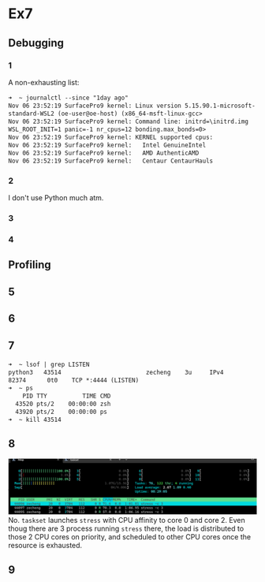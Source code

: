 # Ex7

## Debugging

### 1
A non-exhausting list:
```
➜  ~ journalctl --since "1day ago"
Nov 06 23:52:19 SurfacePro9 kernel: Linux version 5.15.90.1-microsoft-standard-WSL2 (oe-user@oe-host) (x86_64-msft-linux-gcc>
Nov 06 23:52:19 SurfacePro9 kernel: Command line: initrd=\initrd.img WSL_ROOT_INIT=1 panic=-1 nr_cpus=12 bonding.max_bonds=0>
Nov 06 23:52:19 SurfacePro9 kernel: KERNEL supported cpus:
Nov 06 23:52:19 SurfacePro9 kernel:   Intel GenuineIntel
Nov 06 23:52:19 SurfacePro9 kernel:   AMD AuthenticAMD
Nov 06 23:52:19 SurfacePro9 kernel:   Centaur CentaurHauls
```

### 2
I don't use Python much atm.

### 3

### 4

## Profiling

## 5


## 6


## 7
```
➜  ~ lsof | grep LISTEN
python3   43514                        zecheng    3u     IPv4              82374      0t0    TCP *:4444 (LISTEN)
➜  ~ ps
    PID TTY          TIME CMD
  43520 pts/2    00:00:00 zsh
  43920 pts/2    00:00:00 ps
➜  ~ kill 43514
```

## 8
![Alt text](image.png)
No. `taskset` launches `stress` with CPU affinity to core 0 and core 2. Even thoug there are 3 process running `stress` there, the load is distributed to those 2 CPU cores on priority, and scheduled to other CPU cores once the resource is exhausted.

## 9
